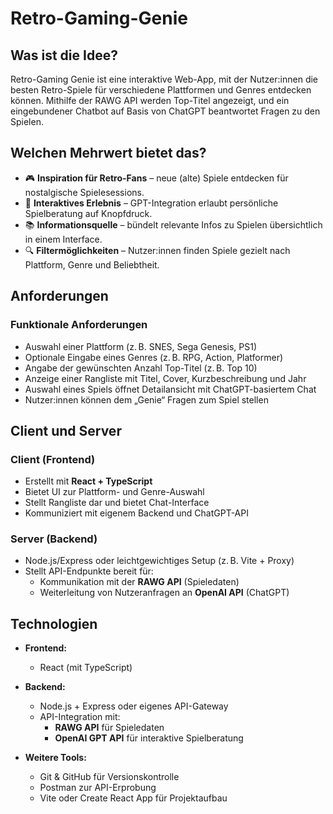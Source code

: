 # Retro-Gaming-Genie
## Was ist die Idee?

Retro-Gaming Genie ist eine interaktive Web-App, mit der Nutzer:innen die besten Retro-Spiele für verschiedene Plattformen und Genres entdecken können. Mithilfe der RAWG API werden Top-Titel angezeigt, und ein eingebundener Chatbot auf Basis von ChatGPT beantwortet Fragen zu den Spielen.
## Welchen Mehrwert bietet das?

- 🎮 **Inspiration für Retro-Fans** – neue (alte) Spiele entdecken für nostalgische Spielesessions.
- 🤖 **Interaktives Erlebnis** – GPT-Integration erlaubt persönliche Spielberatung auf Knopfdruck.
- 📚 **Informationsquelle** – bündelt relevante Infos zu Spielen übersichtlich in einem Interface.
- 🔍 **Filtermöglichkeiten** – Nutzer:innen finden Spiele gezielt nach Plattform, Genre und Beliebtheit.

## Anforderungen
### Funktionale Anforderungen
- Auswahl einer Plattform (z. B. SNES, Sega Genesis, PS1)
- Optionale Eingabe eines Genres (z. B. RPG, Action, Platformer)
- Angabe der gewünschten Anzahl Top-Titel (z. B. Top 10)
- Anzeige einer Rangliste mit Titel, Cover, Kurzbeschreibung und Jahr
- Auswahl eines Spiels öffnet Detailansicht mit ChatGPT-basiertem Chat
- Nutzer:innen können dem „Genie“ Fragen zum Spiel stellen

## Client und Server
### Client (Frontend)
- Erstellt mit **React + TypeScript**
- Bietet UI zur Plattform- und Genre-Auswahl
- Stellt Rangliste dar und bietet Chat-Interface
- Kommuniziert mit eigenem Backend und ChatGPT-API

### Server (Backend)
- Node.js/Express oder leichtgewichtiges Setup (z. B. Vite + Proxy)
- Stellt API-Endpunkte bereit für:
  - Kommunikation mit der **RAWG API** (Spieledaten)
  - Weiterleitung von Nutzeranfragen an **OpenAI API** (ChatGPT)

## Technologien

- **Frontend:**
  - React (mit TypeScript)
 
- **Backend:**
  - Node.js + Express oder eigenes API-Gateway
  - API-Integration mit:
    - **RAWG API** für Spieledaten
    - **OpenAI GPT API** für interaktive Spielberatung

- **Weitere Tools:**
  - Git & GitHub für Versionskontrolle
  - Postman zur API-Erprobung
  - Vite oder Create React App für Projektaufbau
